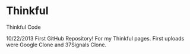 Thinkful
========

Thinkful Code

10/22/2013
First GitHub Repository! For my Thinkful pages. First uploads were Google Clone and 37Signals Clone. 
